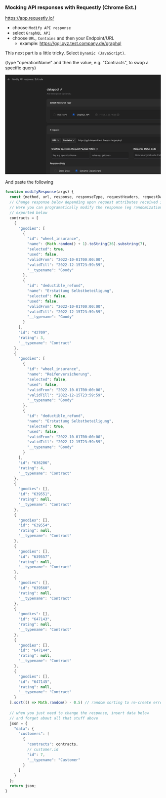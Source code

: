 ### Mocking API responses with Requestly (Chrome Ext.)

https://app.requestly.io/

- choose `Modify API response`
- select `GraphQL API`
- choose `URL`, `Contains` and then your Endpoint/URL
    - example: https://gql.xyz.test.company.de/graphql

This next part is a little tricky. Select `Dynamic (JavaScript)`.

(type "operationName" and then the value, e.g. "Contracts", to swap a specific query)

![Screenshot 2023-07-13 at 09.39.44.png](src%2FScreenshot%202023-07-13%20at%2009.39.44.png)

And paste the following
```js
function modifyResponse(args) {
  const {method, url, response, responseType, requestHeaders, requestData, responseJSON} = args;
  // Change response below depending upon request attributes received in args
  // Here you can programatically modify the response (eg randomization).
  // exported below
  contracts = [
    {
      "goodies": [
        {
          "id": "wheel_insurance",
          "name": (Math.random() + 1).toString(36).substring(7),
          "selected": true,
          "used": false,
          "validFrom": "2022-10-01T00:00:00",
          "validTill": "2022-12-15T23:59:59",
          "__typename": "Goody"
        },
        {
          "id": "deductible_refund",
          "name": "Erstattung Selbstbeteiligung",
          "selected": false,
          "used": false,
          "validFrom": "2022-10-01T00:00:00",
          "validTill": "2022-12-15T23:59:59",
          "__typename": "Goody"
        }
      ],
      "id": "42709",
      "rating": 3,
      "__typename": "Contract"
    },
    {
      "goodies": [
        {
          "id": "wheel_insurance",
          "name": "Reifenversicherung",
          "selected": false,
          "used": false,
          "validFrom": "2022-10-01T00:00:00",
          "validTill": "2022-12-15T23:59:59",
          "__typename": "Goody"
        },
        {
          "id": "deductible_refund",
          "name": "Erstattung Selbstbeteiligung",
          "selected": true,
          "used": false,
          "validFrom": "2022-10-01T00:00:00",
          "validTill": "2022-12-15T23:59:59",
          "__typename": "Goody"
        }
      ],
      "id": "636206",
      "rating": 4,
      "__typename": "Contract"
    },
    {
      "goodies": [],
      "id": "639551",
      "rating": null,
      "__typename": "Contract"
    },
    {
      "goodies": [],
      "id": "639554",
      "rating": null,
      "__typename": "Contract"
    },
    {
      "goodies": [],
      "id": "639557",
      "rating": null,
      "__typename": "Contract"
    },
    {
      "goodies": [],
      "id": "639560",
      "rating": null,
      "__typename": "Contract"
    },
    {
      "goodies": [],
      "id": "647143",
      "rating": null,
      "__typename": "Contract"
    },
    {
      "goodies": [],
      "id": "647144",
      "rating": null,
      "__typename": "Contract"
    },
    {
      "goodies": [],
      "id": "647145",
      "rating": null,
      "__typename": "Contract"
    }
  ].sort(() => Math.random() - 0.5) // random sorting to re-create error
  
  // when you just need to change the response, insert data below
  // and forget about all that stuff above
  json = {
    "data": {
      "customers": [
        {
          "contracts": contracts,
          // customer.id
          "id": 7,
          "__typename": "Customer"
        }
      ]
    }
  };
  return json;
}
```
